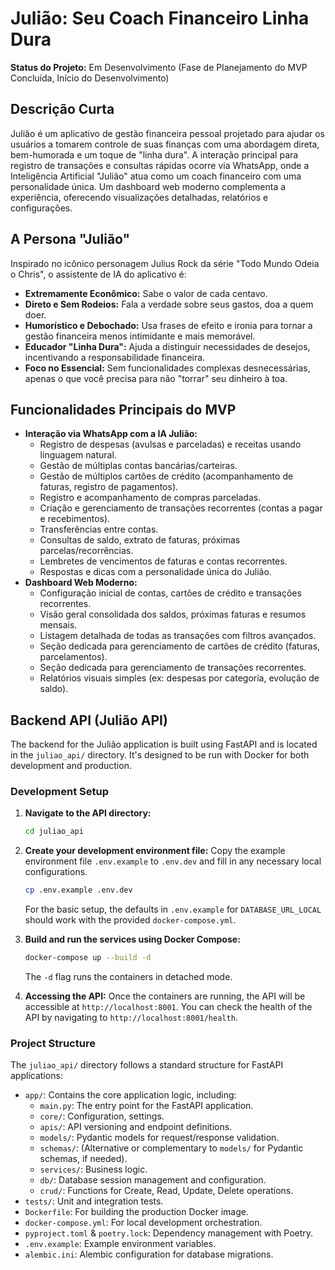 # Julião: Seu Coach Financeiro Linha Dura

**Status do Projeto:** Em Desenvolvimento (Fase de Planejamento do MVP Concluída, Início do Desenvolvimento)

## Descrição Curta

Julião é um aplicativo de gestão financeira pessoal projetado para ajudar os usuários a tomarem controle de suas finanças com uma abordagem direta, bem-humorada e um toque de "linha dura". A interação principal para registro de transações e consultas rápidas ocorre via WhatsApp, onde a Inteligência Artificial "Julião" atua como um coach financeiro com uma personalidade única. Um dashboard web moderno complementa a experiência, oferecendo visualizações detalhadas, relatórios e configurações.

## A Persona "Julião"

Inspirado no icônico personagem Julius Rock da série "Todo Mundo Odeia o Chris", o assistente de IA do aplicativo é:

* **Extremamente Econômico:** Sabe o valor de cada centavo.
* **Direto e Sem Rodeios:** Fala a verdade sobre seus gastos, doa a quem doer.
* **Humorístico e Debochado:** Usa frases de efeito e ironia para tornar a gestão financeira menos intimidante e mais memorável.
* **Educador "Linha Dura":** Ajuda a distinguir necessidades de desejos, incentivando a responsabilidade financeira.
* **Foco no Essencial:** Sem funcionalidades complexas desnecessárias, apenas o que você precisa para não "torrar" seu dinheiro à toa.

## Funcionalidades Principais do MVP

* **Interação via WhatsApp com a IA Julião:**
    * Registro de despesas (avulsas e parceladas) e receitas usando linguagem natural.
    * Gestão de múltiplas contas bancárias/carteiras.
    * Gestão de múltiplos cartões de crédito (acompanhamento de faturas, registro de pagamentos).
    * Registro e acompanhamento de compras parceladas.
    * Criação e gerenciamento de transações recorrentes (contas a pagar e recebimentos).
    * Transferências entre contas.
    * Consultas de saldo, extrato de faturas, próximas parcelas/recorrências.
    * Lembretes de vencimentos de faturas e contas recorrentes.
    * Respostas e dicas com a personalidade única do Julião.
* **Dashboard Web Moderno:**
    * Configuração inicial de contas, cartões de crédito e transações recorrentes.
    * Visão geral consolidada dos saldos, próximas faturas e resumos mensais.
    * Listagem detalhada de todas as transações com filtros avançados.
    * Seção dedicada para gerenciamento de cartões de crédito (faturas, parcelamentos).
    * Seção dedicada para gerenciamento de transações recorrentes.
    * Relatórios visuais simples (ex: despesas por categoria, evolução de saldo).

## Backend API (Julião API)

The backend for the Julião application is built using FastAPI and is located in the `juliao_api/` directory. It's designed to be run with Docker for both development and production.

### Development Setup

1.  **Navigate to the API directory:**
    ```bash
    cd juliao_api
    ```
2.  **Create your development environment file:**
    Copy the example environment file `.env.example` to `.env.dev` and fill in any necessary local configurations.
    ```bash
    cp .env.example .env.dev
    ```
    For the basic setup, the defaults in `.env.example` for `DATABASE_URL_LOCAL` should work with the provided `docker-compose.yml`.

3.  **Build and run the services using Docker Compose:**
    ```bash
    docker-compose up --build -d
    ```
    The `-d` flag runs the containers in detached mode.

4.  **Accessing the API:**
    Once the containers are running, the API will be accessible at `http://localhost:8001`.
    You can check the health of the API by navigating to `http://localhost:8001/health`.

### Project Structure

The `juliao_api/` directory follows a standard structure for FastAPI applications:

-   `app/`: Contains the core application logic, including:
    -   `main.py`: The entry point for the FastAPI application.
    -   `core/`: Configuration, settings.
    -   `apis/`: API versioning and endpoint definitions.
    -   `models/`: Pydantic models for request/response validation.
    -   `schemas/`: (Alternative or complementary to `models/` for Pydantic schemas, if needed).
    -   `services/`: Business logic.
    -   `db/`: Database session management and configuration.
    -   `crud/`: Functions for Create, Read, Update, Delete operations.
-   `tests/`: Unit and integration tests.
-   `Dockerfile`: For building the production Docker image.
-   `docker-compose.yml`: For local development orchestration.
-   `pyproject.toml` & `poetry.lock`: Dependency management with Poetry.
-   `.env.example`: Example environment variables.
-   `alembic.ini`: Alembic configuration for database migrations.
